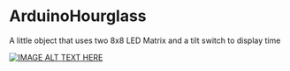 # ArduinoHourglass
A little object that uses two 8x8 LED Matrix and a tilt switch to display time

[![IMAGE ALT TEXT HERE](https://raw.githubusercontent.com/Zblay/ArduinoHourglass/master/HourGlass.png)](http://www.youtube.com/watch?v=YOUTUBE_VIDEO_ID_HERE)
